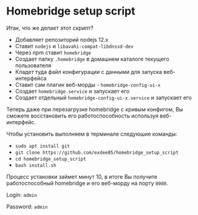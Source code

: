 # Homebridge setup script

Итак, что же делает этот скрипт?

* Добавляет репозиторий nodejs 12.x
* Ставит `nodejs` и `libavahi-compat-libdnssd-dev`
* Через npm ставит `homebridge`
* Создает папку `.homebridge` в домашнем каталоге текущего пользователя
* Кладет туда файл конфигурации с данными для запуска веб-интерфейса
* Ставит сам плагин веб-морды - `homebridge-config-ui-x`
* Создает `homebridge.service` и запускает его
* Создает отдельный `homebridge-config-ui-x.service` и запускает его

Теперь даже при перезагрузке homebridge с кривым конфигом, Вы сможете восстановить его работоспособность используя веб-интерфейс.

Чтобы установить выполняем в терминале следуюшие команды:
* `sudo apt install git`
* `git clone https://github.com/exdee85/homebridge_setup_script`
* `cd homebridge_setup_script`
* `bash install.sh`

Процесс установки займет минут 10, в итоге Вы получите работоспособный homebridge и его веб-морду на порту `8080`.

Login: `admin`

Password: `admin`
